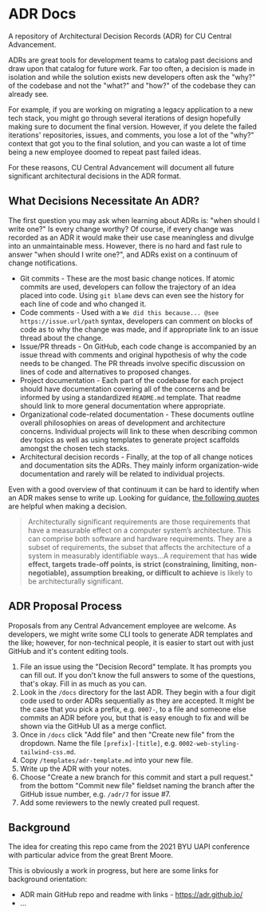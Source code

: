 # ADR Docs

A repository of Architectural Decision Records (ADR) for CU Central Advancement.

ADRs are great tools for development teams to catalog past decisions and draw upon that catalog for future work. Far too often, 
a decision is made in isolation and while the solution exists new developers often ask the "why?" of the codebase and not the "what?" and "how?"
of the codebase they can already see.

For example, if you are working on migrating a legacy application to a new tech stack, you might go through several iterations of
design hopefully making sure to document the final version. However, if you delete the failed iterations' repositories, issues, and comments, 
you lose a lot of the "why?" context that got you to the final solution, and you can waste a lot of time being a new employee doomed to repeat 
past failed ideas.

For these reasons, CU Central Advancement will document all future significant architectural decisions in the ADR format.

## What Decisions Necessitate An ADR?

The first question you may ask when learning about ADRs is: "when should I write one?" Is every change worthy? Of course, if every change was
recorded as an ADR it would make their use case meaningless and divulge into an unmaintainable mess. However, there is no hard and fast rule to 
answer "when should I write one?", and ADRs exist on a continuum of change notifications.

- Git commits - These are the most basic change notices. If atomic commits are used, developers can follow the trajectory of an idea placed into
code. Using `git blame` devs can even see the history for each line of code and who changed it.
- Code comments - Used with a `We did this because... @see https://issue.url/path` syntax, developers can comment on blocks of code as to why the 
change was made, and if appropriate link to an issue thread about the change.
- Issue/PR threads - On GitHub, each code change is accompanied by an issue thread with comments and original hypothesis of why the code needs to
be changed. The PR threads involve specific discussion on lines of code and alternatives to proposed changes.
- Project documentation - Each part of the codebase for each project should have documentation covering all of the concerns and be informed by using
a standardized `README.md` template. That readme should link to more general documentation where appropriate.
- Organizational code-related documentation - These documents outline overall philosophies on areas of development and architecture concerns. 
Individual projects will link to these when describing common dev topics as well as using templates to generate project scaffolds amongst the
chosen tech stacks.
- Architectural decision records - Finally, at the top of all change notices and documentation sits the ADRs. They mainly inform organization-wide
documentation and rarely will be related to individual projects. 

Even with a good overview of that continuum it can be hard to identify when an ADR makes sense to write up. Looking for guidance, [the following
quotes](https://en.wikipedia.org/wiki/Architecturally_significant_requirements) are helpful when making a decision.

> Architecturally significant requirements are those requirements that have a measurable effect on a computer system’s architecture. This can comprise both software and hardware requirements. They are a subset of requirements, the subset that affects the architecture of a system in measurably identifiable ways...A requirement that has **wide effect, targets trade-off points, is strict (constraining, limiting, non-negotiable), assumption breaking, or difficult to achieve** is likely to be architecturally significant.

## ADR Proposal Process

Proposals from any Central Advancement employee are welcome. As developers, we might write some CLI tools to generate ADR templates and the like;
however, for non-technical people, it is easier to start out with just GitHub and it's content editing tools.

1. File an issue using the "Decision Record" template. It has prompts you can fill out. If you don't know the full answers to some of the questions,
that's okay. Fill in as much as you can.
1. Look in the `/docs` directory for the last ADR. They begin with a four digit code used to order ADRs sequentially as they are accepted. It might be
the case that you pick a prefix, e.g. `0007-`, to a file and someone else commits an ADR before you, but that is easy enough to fix and will be shown
via the GitHub UI as a merge conflict.
1. Once in `/docs` click "Add file" and then "Create new file" from the dropdown. Name the file `[prefix]-[title]`, e.g. `0002-web-styling-tailwind-css.md`.
1. Copy `/templates/adr-template.md` into your new file.
1. Write up the ADR with your notes.
1. Choose "Create a new branch for this commit and start a pull request." from the bottom "Commit new file" fieldset naming the branch after the GitHub
issue number, e.g. `/adr/7` for issue #7.
1. Add some reviewers to the newly created pull request.

## Background

The idea for creating this repo came from the 2021 BYU UAPI conference with particular advice from the great Brent Moore.

This is obviously a work in progress, but here are some links for background orientation:

- ADR main GitHub repo and readme with links - https://adr.github.io/
- ...
